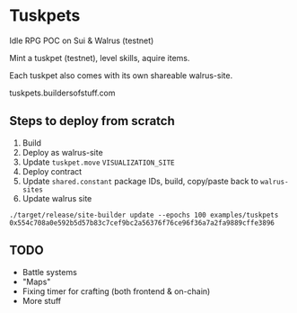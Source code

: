 # Tuskpets

Idle RPG POC on Sui & Walrus (testnet)

Mint a tuskpet (testnet), level skills, aquire items.

Each tuskpet also comes with its own shareable walrus-site.

tuskpets.buildersofstuff.com

## Steps to deploy from scratch

1. Build
2. Deploy as walrus-site
3. Update `tuskpet.move` `VISUALIZATION_SITE`
4. Deploy contract
5. Update `shared.constant` package IDs, build, copy/paste back to `walrus-sites`
6. Update walrus site

`./target/release/site-builder update --epochs 100 examples/tuskpets 0x554c708a0e592b5d57b83c7cef9bc2a56376f76ce96f36a7a2fa9889cffe3896`

## TODO

- Battle systems
- "Maps"
- Fixing timer for crafting (both frontend & on-chain)
- More stuff
